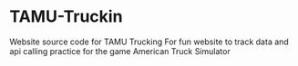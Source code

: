 # TAMU-Truckin
Website source code for TAMU Trucking
For fun website to track data and api calling practice for the game American Truck Simulator
